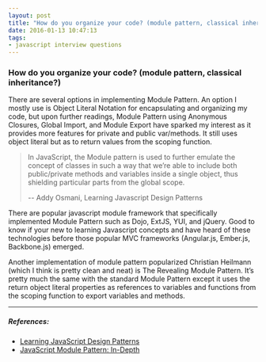 ```yaml
---
layout: post
title: "How do you organize your code? (module pattern, classical inheritance?)"
date: 2016-01-13 10:47:13
tags:
- javascript interview questions
---
```


### How do you organize your code? (module pattern, classical inheritance?)

There are several options in implementing Module Pattern. An option I mostly use is Object Literal Notation for encapsulating and organizing my code, but upon further readings, Module Pattern using Anonymous Closures, Global Import, and Module Export have sparked my interest as it provides more features for private and public var/methods. It still uses object literal but as to return values from the scoping function.

> In JavaScript, the Module pattern is used to further emulate the concept of classes in such a way that we’re able to include both public/private methods and variables inside a single object, thus shielding particular parts from the global scope.
>
> -- Addy Osmani, Learning Javascript Design Patterns

There are popular javascript module framework that specifically implemented Module Pattern such as Dojo, ExtJS, YUI, and jQuery. Good to know if your new to learning Javascript concepts and have heard of these technologies before those popular MVC frameworks (Angular.js, Ember.js, Backbone.js) emerged.

Another implementation of module pattern popularized Christian Heilmann (which I think is pretty clean and neat) is The Revealing Module Pattern. It’s pretty much the same with the standard Module Pattern except it uses the return object literal properties as references to variables and functions from the scoping function to export variables and methods.

-----

##### **References:**

- [Learning JavaScript Design Patterns](https://addyosmani.com/resources/essentialjsdesignpatterns/book/#modulepatternjavascript)
- [JavaScript Module Pattern: In-Depth](http://www.adequatelygood.com/JavaScript-Module-Pattern-In-Depth.html)
